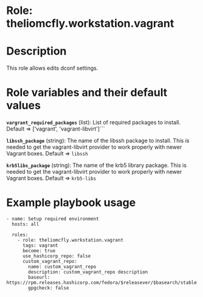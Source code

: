# Role: theliomcfly.workstation.vagrant

# Description

This role allows edits dconf settings.

# Role variables and their default values

**```vargrant_required_packages```** (list): List of required packages to install. Default => ['vagrant', 'vagrant-libvirt']```

**```libssh_package```** (string): The name of the libssh package to install. This is needed to get the vagrant-libvirt provider to work properly with newer Vagrant boxes. Default => ```libssh```

**```krb5libs_package```** (string): The name of the krb5 library package. This is needed to get the vagrant-libvirt provider to work properly with newer Vagrant boxes. Default => ```krb5-libs```

# Example playbook usage
```
- name: Setup required environment
  hosts: all
    
  roles:
    - role: theliomcfly.workstation.vagrant
      tags: vagrant
      become: true
      use_hashicorp_repo: false
      custom_vagrant_repo:
        name: custom_vagrant_repo
        description: custom_vagrant_repo description
        baseurl: https://rpm.releases.hashicorp.com/fedora/$releasever/$basearch/stable
        gpgcheck: false
```